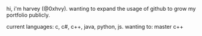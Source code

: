 hi, i'm harvey (@0xhvy). wanting to expand the usage of github to grow my portfolio publicly.

current languages: c, c#, c++, java, python, js.
wanting to: master c++
